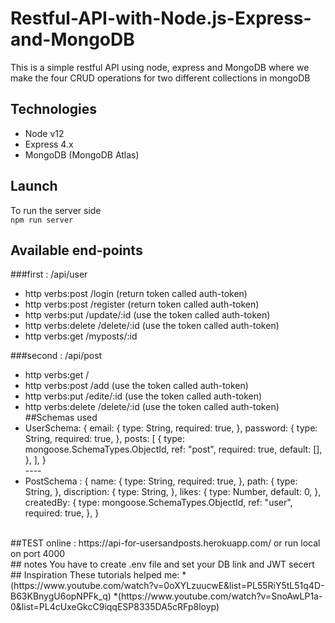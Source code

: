 # Restful-API-with-Node.js-Express-and-MongoDB
This is a simple restful API using node, express and MongoDB where we make the four CRUD operations for two different collections in mongoDB 
## Technologies
* Node v12
* Express 4.x
* MongoDB (MongoDB Atlas)

## Launch
To run the server side<br />
`npm run server`<br />
## Available end-points
###first : /api/user<br />
* http verbs:post     /login       (return token called auth-token)
* http verbs:post     /register     (return token called auth-token)
* http verbs:put     /update/:id     (use the token called auth-token)
* http verbs:delete     /delete/:id     (use the token called auth-token)
* http verbs:get     /myposts/:id<br />

###second : /api/post<br />
* http verbs:get     /
* http verbs:post     /add     (use the token called auth-token)
* http verbs:put     /edite/:id     (use the token called auth-token)
* http verbs:delete     /delete/:id     (use the token called auth-token)<br />
##Schemas used 
* UserSchema: {
  email: {
    type: String,
    required: true,
  },
  password: {
    type: String,
    required: true,
  },
  posts: [
    {
      type: mongoose.SchemaTypes.ObjectId,
      ref: "post",
      required: true,
      default: [],
    },
  ],
}
<br />----
* PostSchema : {
  name: {
    type: String,
    required: true,
  },
  path: {
    type: String,
  },
  discription: {
    type: String,
  },
  likes: {
    type: Number,
    default: 0,
  },
  createdBy: {
    type: mongoose.SchemaTypes.ObjectId,
    ref: "user",
    required: true,
  },
}
<br />
##TEST
online : https://api-for-usersandposts.herokuapp.com/
or run local on port 4000
<br />
## notes
You have to create .env file and set your DB link and JWT secert 
## Inspiration
These tutorials helped me:
*(https://www.youtube.com/watch?v=0oXYLzuucwE&list=PL55RiY5tL51q4D-B63KBnygU6opNPFk_q)
*(https://www.youtube.com/watch?v=SnoAwLP1a-0&list=PL4cUxeGkcC9iqqESP8335DA5cRFp8loyp)

